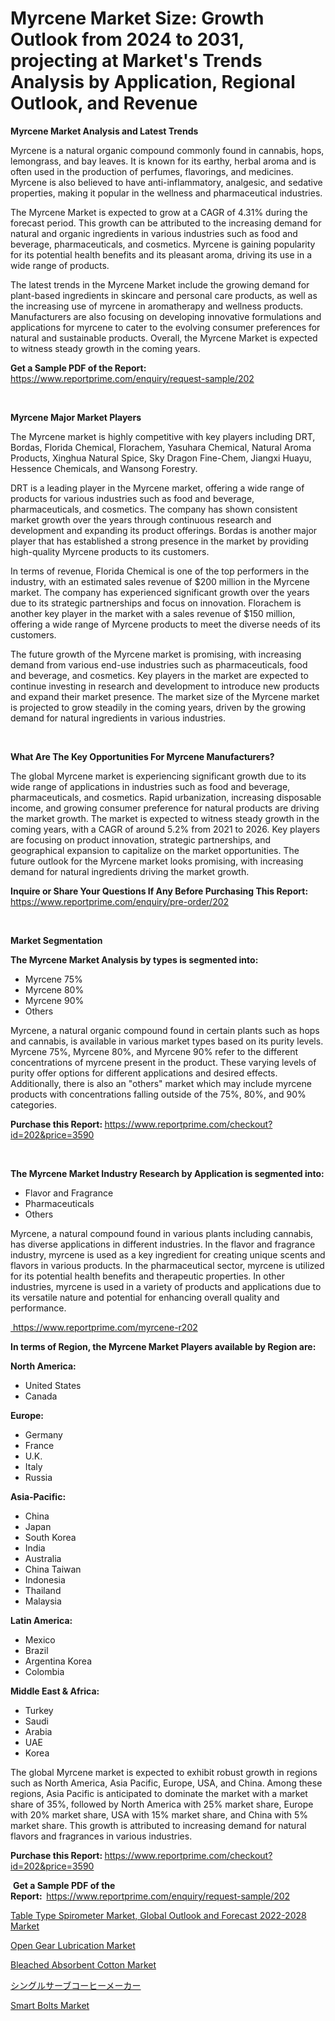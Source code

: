 <p><h1>Myrcene Market Size: Growth Outlook from 2024 to 2031, projecting at Market's Trends Analysis by Application, Regional Outlook, and Revenue</h1></p><p><strong>Myrcene Market Analysis and Latest Trends</strong></p>
<p><p>Myrcene is a natural organic compound commonly found in cannabis, hops, lemongrass, and bay leaves. It is known for its earthy, herbal aroma and is often used in the production of perfumes, flavorings, and medicines. Myrcene is also believed to have anti-inflammatory, analgesic, and sedative properties, making it popular in the wellness and pharmaceutical industries.</p><p>The Myrcene Market is expected to grow at a CAGR of 4.31% during the forecast period. This growth can be attributed to the increasing demand for natural and organic ingredients in various industries such as food and beverage, pharmaceuticals, and cosmetics. Myrcene is gaining popularity for its potential health benefits and its pleasant aroma, driving its use in a wide range of products.</p><p>The latest trends in the Myrcene Market include the growing demand for plant-based ingredients in skincare and personal care products, as well as the increasing use of myrcene in aromatherapy and wellness products. Manufacturers are also focusing on developing innovative formulations and applications for myrcene to cater to the evolving consumer preferences for natural and sustainable products. Overall, the Myrcene Market is expected to witness steady growth in the coming years.</p></p>
<p><strong>Get a Sample PDF of the Report:&nbsp;</strong> <a href="https://www.reportprime.com/enquiry/request-sample/202">https://www.reportprime.com/enquiry/request-sample/202</a></p>
<p>&nbsp;</p>
<p><strong>Myrcene Major Market Players</strong></p>
<p><p>The Myrcene market is highly competitive with key players including DRT, Bordas, Florida Chemical, Florachem, Yasuhara Chemical, Natural Aroma Products, Xinghua Natural Spice, Sky Dragon Fine-Chem, Jiangxi Huayu, Hessence Chemicals, and Wansong Forestry. </p><p>DRT is a leading player in the Myrcene market, offering a wide range of products for various industries such as food and beverage, pharmaceuticals, and cosmetics. The company has shown consistent market growth over the years through continuous research and development and expanding its product offerings. Bordas is another major player that has established a strong presence in the market by providing high-quality Myrcene products to its customers. </p><p>In terms of revenue, Florida Chemical is one of the top performers in the industry, with an estimated sales revenue of $200 million in the Myrcene market. The company has experienced significant growth over the years due to its strategic partnerships and focus on innovation. Florachem is another key player in the market with a sales revenue of $150 million, offering a wide range of Myrcene products to meet the diverse needs of its customers. </p><p>The future growth of the Myrcene market is promising, with increasing demand from various end-use industries such as pharmaceuticals, food and beverage, and cosmetics. Key players in the market are expected to continue investing in research and development to introduce new products and expand their market presence. The market size of the Myrcene market is projected to grow steadily in the coming years, driven by the growing demand for natural ingredients in various industries.</p></p>
<p>&nbsp;</p>
<p><strong>What Are The Key Opportunities For Myrcene Manufacturers?</strong></p>
<p><p>The global Myrcene market is experiencing significant growth due to its wide range of applications in industries such as food and beverage, pharmaceuticals, and cosmetics. Rapid urbanization, increasing disposable income, and growing consumer preference for natural products are driving the market growth. The market is expected to witness steady growth in the coming years, with a CAGR of around 5.2% from 2021 to 2026. Key players are focusing on product innovation, strategic partnerships, and geographical expansion to capitalize on the market opportunities. The future outlook for the Myrcene market looks promising, with increasing demand for natural ingredients driving the market growth.</p></p>
<p><strong>Inquire or Share Your Questions If Any Before Purchasing This Report:</strong> <a href="https://www.reportprime.com/enquiry/pre-order/202">https://www.reportprime.com/enquiry/pre-order/202</a></p>
<p>&nbsp;</p>
<p><strong>Market Segmentation</strong></p>
<p><strong>The Myrcene Market Analysis by types is segmented into:</strong></p>
<p><ul><li>Myrcene 75%</li><li>Myrcene 80%</li><li>Myrcene 90%</li><li>Others</li></ul></p>
<p><p>Myrcene, a natural organic compound found in certain plants such as hops and cannabis, is available in various market types based on its purity levels. Myrcene 75%, Myrcene 80%, and Myrcene 90% refer to the different concentrations of myrcene present in the product. These varying levels of purity offer options for different applications and desired effects. Additionally, there is also an "others" market which may include myrcene products with concentrations falling outside of the 75%, 80%, and 90% categories.</p></p>
<p><strong>Purchase this Report:&nbsp;</strong><a href="https://www.reportprime.com/checkout?id=202&price=3590">https://www.reportprime.com/checkout?id=202&price=3590</a></p>
<p>&nbsp;</p>
<p><strong>The Myrcene Market Industry Research by Application is segmented into:</strong></p>
<p><ul><li>Flavor and Fragrance</li><li>Pharmaceuticals</li><li>Others</li></ul></p>
<p><p>Myrcene, a natural compound found in various plants including cannabis, has diverse applications in different industries. In the flavor and fragrance industry, myrcene is used as a key ingredient for creating unique scents and flavors in various products. In the pharmaceutical sector, myrcene is utilized for its potential health benefits and therapeutic properties. In other industries, myrcene is used in a variety of products and applications due to its versatile nature and potential for enhancing overall quality and performance.</p></p>
<p><a href="https://www.reportprime.com/myrcene-r202">&nbsp;https://www.reportprime.com/myrcene-r202</a></p>
<p><strong>In terms of Region, the Myrcene Market Players available by Region are:</strong></p>
<p>
    <p> <strong> North America: </strong>
        <ul>
            <li>United States</li>
            <li>Canada</li>
        </ul>
        </p> 
    <p> <strong> Europe: </strong>
        <ul>
            <li>Germany</li>
            <li>France</li>
            <li>U.K.</li>
            <li>Italy</li>
            <li>Russia</li>
        </ul>
        </p> 
    <p> <strong> Asia-Pacific: </strong>
        <ul>
            <li>China</li>
            <li>Japan</li>
            <li>South Korea</li>
            <li>India</li>
            <li>Australia</li>
            <li>China Taiwan</li>
            <li>Indonesia</li>
            <li>Thailand</li>
            <li>Malaysia</li>
        </ul>
        </p> 
    <p> <strong> Latin America: </strong>
        <ul>
            <li>Mexico</li>
            <li>Brazil</li>
            <li>Argentina Korea</li>
            <li>Colombia</li>
        </ul>
        </p> 
    <p> <strong> Middle East & Africa: </strong>
        <ul>
            <li>Turkey</li>
            <li>Saudi</li>
            <li>Arabia</li>
            <li>UAE</li>
            <li>Korea</li>
        </ul>
    </p>
    </p>
<p><p>The global Myrcene market is expected to exhibit robust growth in regions such as North America, Asia Pacific, Europe, USA, and China. Among these regions, Asia Pacific is anticipated to dominate the market with a market share of 35%, followed by North America with 25% market share, Europe with 20% market share, USA with 15% market share, and China with 5% market share. This growth is attributed to increasing demand for natural flavors and fragrances in various industries.</p></p>
<p><strong>Purchase this Report: </strong><a href="https://www.reportprime.com/checkout?id=202&price=3590">https://www.reportprime.com/checkout?id=202&price=3590</a></p>
<p>&nbsp;<strong>Get a Sample PDF of the Report:&nbsp;&nbsp;</strong><a href="https://www.reportprime.com/enquiry/request-sample/202">https://www.reportprime.com/enquiry/request-sample/202</a></p>
<p><strong></strong></p>
<p><p><a href="https://medium.com/@tankuser238_5568/table-type-spirometer-market-global-outlook-and-forecast-2022-2028-market-a-global-and-regional-58e9c273fc8a">Table Type Spirometer Market, Global Outlook and Forecast 2022-2028 Market</a></p><p><a href="https://www.linkedin.com/pulse/analyzing-open-gear-lubrication-market-dynamics-growth-drivers-hfigf">Open Gear Lubrication Market</a></p><p><a href="https://github.com/nicoletavirag/Market-Research-Report-List-4/blob/main/bleached-absorbent-cotton-market.md">Bleached Absorbent Cotton Market</a></p><p><a href="https://medium.com/@izaiahbartell/%E3%82%B0%E3%83%AD%E3%83%BC%E3%83%90%E3%83%AB%E3%81%AA%E3%82%B7%E3%83%B3%E3%82%B0%E3%83%AB%E3%82%B5%E3%83%BC%E3%83%96%E3%82%B3%E3%83%BC%E3%83%92%E3%83%BC%E3%83%A1%E3%83%BC%E3%82%AB%E3%83%BC%E5%B8%82%E5%A0%B4-%E5%B8%82%E5%A0%B4%E3%82%B7%E3%82%A7%E3%82%A2-%E5%B8%82%E5%A0%B4%E5%8B%95%E5%90%91-%E3%81%8A%E3%82%88%E3%81%B3%E5%B0%86%E6%9D%A5%E3%81%AE%E6%88%90%E9%95%B7%E3%82%92%E6%8E%A2%E3%82%8B-5b48fc96924f">シングルサーブコーヒーメーカー</a></p><p><a href="https://www.linkedin.com/pulse/global-smart-bolts-market-status-2024-2031-forecast-region-s19df">Smart Bolts Market</a></p></p>